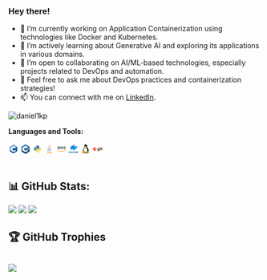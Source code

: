 ### Hey there!

- 🔭 I’m currently working on Application Containerization using technologies like Docker and Kubernetes.
- 🌱 I’m actively learning about Generative AI and exploring its applications in various domains.
- 🤝 I’m open to collaborating on AI/ML-based technologies, especially projects related to DevOps and automation.
- 💬 Feel free to ask me about DevOps practices and containerization strategies!
- 📫 You can connect with me on [LinkedIn](https://www.linkedin.com/in/daniel1kp).


<p align="left"> <img src="https://komarev.com/ghpvc/?username=daniel1kp&label=Profile%20Views&color=0040d6&style=flat-square" alt="daniel1kp" /> </p>

**Languages and Tools:**
<br><br>
<code><img height="20" alt="c" src="https://raw.githubusercontent.com/github/explore/f3e22f0dca2be955676bc70d6214b95b13354ee8/topics/c/c.png"></code>
<code><img height="20" alt="cpp" src="https://raw.githubusercontent.com/github/explore/180320cffc25f4ed1bbdfd33d4db3a66eeeeb358/topics/cpp/cpp.png"></code>
<code><img height="20" alt="python" src="https://raw.githubusercontent.com/github/explore/80688e429a7d4ef2fca1e82350fe8e3517d3494d/topics/python/python.png"></code>
<code><img height="20" alt="java" src="https://raw.githubusercontent.com/github/explore/5b3600551e122a3277c2c5368af2ad5725ffa9a1/topics/java/java.png"></code> 
<code><img height="20" alt="aws" src="https://raw.githubusercontent.com/github/explore/fbceb94436312b6dacde68d122a5b9c7d11f9524/topics/aws/aws.png"></code>
<code><img height="20" alt="docker" src="https://raw.githubusercontent.com/github/explore/80688e429a7d4ef2fca1e82350fe8e3517d3494d/topics/docker/docker.png"></code>
<code><img height="20" alt="linux" src="https://raw.githubusercontent.com/github/explore/80688e429a7d4ef2fca1e82350fe8e3517d3494d/topics/linux/linux.png"></code>
<code><img height="20" alt="git" src="https://raw.githubusercontent.com/github/explore/80688e429a7d4ef2fca1e82350fe8e3517d3494d/topics/git/git.png"></code>
<br><br>

## 📊 GitHub Stats:

![](https://github-readme-stats-git-master-daniel1kp.vercel.app/api?username=daniel1kp&count_private=true&include_all_commits=true&show_icons=true&theme=midnight-purple&hide_border=true&hide=stars)
![](https://nirzak-streak-stats.vercel.app/?user=daniel1kp&theme=midnight_purple&hide_border=true)
![](https://github-readme-stats-git-master-daniel1kp.vercel.app/api/top-langs/?username=daniel1kp&count_private=true&layout=compact&theme=midnight-purple&hide_border=true&langs_count=8)

## 🏆 GitHub Trophies
![](https://github-profile-trophy.vercel.app/?username=daniel1kp&theme=midnight_purple&no-frame=false&no-bg=true&margin-w=4)
---
